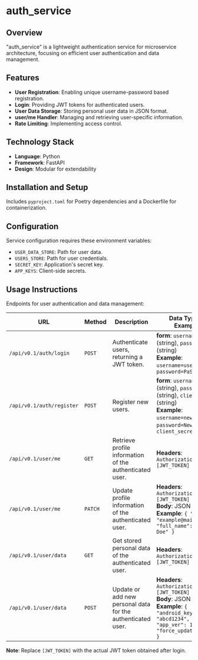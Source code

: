 
# auth_service

## Overview
"auth_service" is a lightweight authentication service for microservice architecture, focusing on efficient user authentication and data management.

## Features
- **User Registration**: Enabling unique username-password based registration.
- **Login**: Providing JWT tokens for authenticated users.
- **User Data Storage**: Storing personal user data in JSON format.
- **user/me Handler**: Managing and retrieving user-specific information.
- **Rate Limiting**: Implementing access control.

## Technology Stack
- **Language**: Python
- **Framework**: FastAPI
- **Design**: Modular for extendability

## Installation and Setup
Includes `pyproject.toml` for Poetry dependencies and a Dockerfile for containerization.

## Configuration
Service configuration requires these environment variables:
- `USER_DATA_STORE`: Path for user data.
- `USERS_STORE`: Path for user credentials.
- `SECRET_KEY`: Application's secret key.
- `APP_KEYS`: Client-side secrets.

## Usage Instructions
Endpoints for user authentication and data management:

| URL                             | Method   | Description                              | Data Types & Examples |
|---------------------------------|----------|------------------------------------------|-----------------------|
| `/api/v0.1/auth/login`          | `POST`   | Authenticate users, returning a JWT token. | **form**: `username` (string), `password` (string)<br> **Example**: `username=user`, `password=PaSSword!` |
| `/api/v0.1/auth/register`       | `POST`   | Register new users. | **form**: `username` (string), `password` (string), `client_secret` (string)<br> **Example**: `username=newuser`, `password=NewPass!`, `client_secret=secret1` |
| `/api/v0.1/user/me`             | `GET`    | Retrieve profile information of the authenticated user. | **Headers**: `Authorization: Bearer [JWT_TOKEN]` |
| `/api/v0.1/user/me`             | `PATCH`  | Update profile information of the authenticated user. | **Headers**: `Authorization: Bearer [JWT_TOKEN]`<br>**Body**: JSON object<br>**Example**: `{ "email": "example@mail.com", "full_name": "John Doe" }` |
| `/api/v0.1/user/data`           | `GET`    | Get stored personal data of the authenticated user. | **Headers**: `Authorization: Bearer [JWT_TOKEN]` |
| `/api/v0.1/user/data`           | `POST`   | Update or add new personal data for the authenticated user. | **Headers**: `Authorization: Bearer [JWT_TOKEN]`<br>**Body**: JSON object<br>**Example**: `{ "android_key": "abcd1234", "app_ver": 1010, "force_update": false }` |

**Note**: Replace `[JWT_TOKEN]` with the actual JWT token obtained after login.